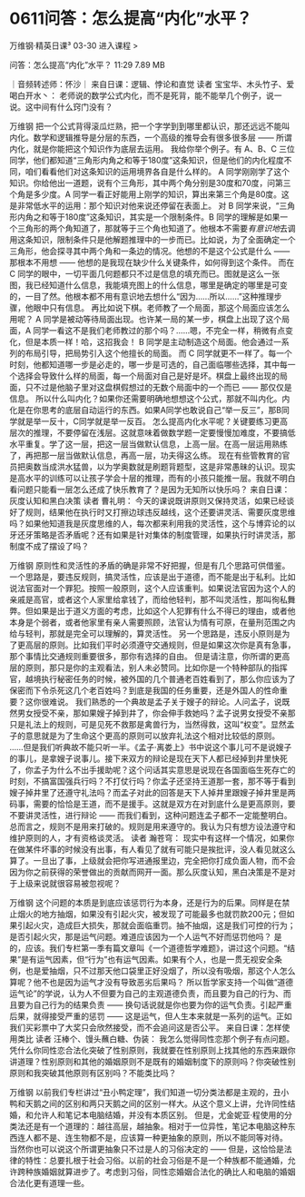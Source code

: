 # 0611问答：怎么提高“内化”水平？


万维钢·精英日课³
03-30
进入课程 >

问答：怎么提高“内化”水平？
11:29 7.89 MB

｜音频转述师：怀沙｜
来自日课：逻辑、悖论和直觉
读者 宝宝华、木头竹子、爱喝白开水丶：
老师说的数学公式内化，而不是死背，能不能举几个例子，说一说。这中间有什么窍门没有？

万维钢
把一个公式背得滚瓜烂熟，把一个字学到到哪里都认识，那还远远不能叫内化。数学和逻辑推导是分层的东西，一个高级的推导会有很多很多层 —— 所谓内化，就是你能把这个知识作为底层去运用。
我给你举个例子。有 A、B、C 三位同学，他们都知道“三角形内角之和等于180度”这条知识，但是他们的内化程度不同，咱们看看他们对这条知识的运用境界各自是什么样的。
A 同学刚刚学了这个知识。你给他出一道题，说有个三角形，其中两个角分别是30度和70度，问第三个角是多少度。A 同学一看正好能用上刚学的知识，算出来第三个角是80度。这是非常低水平的运用：那个知识对他来说还停留在表面上。
对 B 同学来说，“三角形内角之和等于180度”这条知识，其实是一个限制条件。B 同学的理解是如果一个三角形的两个角知道了，那就等于三个角也知道了。他根本不需要*有意识地*去调用这条知识，限制条件只是他解题推理中的一步而已。比如说，为了全面确定一个三角形，他会探寻其中两个角和一条边的情况。他想的不是这个公式是什么 —— 那根本不用想 —— 他想的是我现在缺少什么关键条件，如何得到这个条件。
而在 C 同学的眼中，一切平面几何题都只不过是信息的填充而已。图就是这么一张图，我已经知道什么信息，我能填充图上的什么信息，哪里是确定的哪里是可变的，一目了然。他根本都不用有意识地去想什么“因为……所以……”这种推理步骤，他眼中只有信息。
再比如说下棋。老师教了一个局面，那这个局面应该怎么用呢？
A 同学是被动等待局面出现。也许某一局的某一步，棋盘上出现了这个局面，A 同学一看这不是我们老师教过的那个吗？……嗯，不完全一样，稍微有点变化，但是本质一样！哈，这招我会！
B 同学是主动制造这个局面。他会通过一系列的布局引导，把局势引入这个他擅长的局面。
而 C 同学就更不一样了。每一个时刻，他都知道哪一步是必走的，哪一步是可选的，自己面临哪些选择，其中每一个选择会导致什么样的局面，每一个局面对自己是好是坏。棋盘上最终出现的局面，只不过是他脑子里对这盘棋假想过的无数个局面中的一个而已 —— 那仅仅是信息。
所以什么叫内化？如果你还需要明确地想想这个公式，那就不叫内化。内化是在你思考的底层自动运行的东西。如果A同学也敢说自己“举一反三”，那B同学就是举一反十，C同学就是举一反百。
怎么提高内化水平呢？关键要练习更高层次的推理，不要停留在浅层。这就意味着做数学题一定要慢慢加难度，不要搞低水平重复。学了这一层，把这一层当做默认信息，上高一层。在高一层运用熟练了，再把那一层当做默认信息，再高一层，功夫得这么练。
现在有些管教育的官员把奥数当成洪水猛兽，以为学奥数就是刷题背题型，这是非常愚昧的认识。现实是高水平的训练可以让孩子学会十层的推理，而有的小孩只能推一层。我就不明白看问题只能看一层怎么还成了快乐教育了？是因为无知所以快乐吗？
来自日课：灰度认知和黑白决策
读者 曹礼明：
今天的课说既讲原则又保持灵活，如果已经谈好了规则，结果他在执行时又打擦边球违反越线，这个还要讲灵活、需要灰度思维吗？如果他知道我是灰度思维的人，每次都来利用我的灵活性，这个与博弈论的以牙还牙策略是否矛盾呢？还有如果是针对集体的制度管理，如果执行时讲灵活，那制度不成了摆设了吗？

万维钢
原则性和灵活性的矛盾的确是非常不好把握，但是有几个思路可供借鉴。
一个思路是，要违反规则，搞灵活性，应该是出于道德，而不能是出于私利。比如说法官面对一个罪犯。按照一般原则，这个人应该重判。如果说法官因为这个人的亲戚是高官，或者这个人家里给拿钱了，而给他轻判，那不叫灵活性，那叫徇私舞弊。但如果是出于道义方面的考虑，比如这个人犯罪有什么不得已的理由，或者他本身是个弱者，或者他家里有亲人需要照顾，法官认为情有可原，在量刑范围之内给与轻判，那就是完全可以理解的，算灵活性。
另一个思路是，违反小原则是为了更高层的原则。比如我们平时必须遵守交通规则，但是如果这次你是真有急事，那个事情比交通规则重要很多，那你有选择的自由。
但是请注意，你所谓的更高层的原则，那只是你的主观看法，别人未必赞同。比如你是一个特种部队的指挥官，越境执行秘密任务的时候，被外国的几个普通老百姓看到了，那么你应该为了保密而下令杀死这几个老百姓吗？到底是我国的任务重要，还是外国人的性命重要？这你很难说。
我们熟悉的一个典故是孟子关于嫂子的辩论。人问孟子，说既然男女授受不亲，那如果嫂子掉到井了，你会伸手救她吗？孟子说男女授受不亲那只是礼法上的规则，可是见死不救那是禽兽行为，当然得救，这叫“权变”。显然孟子的意思就是为了生命这个更高的原则可以放弃礼法这个相对比较低的原则。
……但是我们听典故不能只听一半。《孟子·离娄上》书中说这个事儿可不是说嫂子的事儿，是拿嫂子说事儿。接下来双方的辩论是现在天下人都已经掉到井里快死了，你孟子为什么不出手援助呢？这个问话其实意思是说现在各国面临生死存亡的时刻，不搞富国强兵行吗？不打仗行吗？你孟子还坚持王道那一套，那不等于看到嫂子掉井里了还遵守礼法吗？而孟子对此的回答是天下人掉井里跟嫂子掉井里是两码事，需要的恰恰是王道，而不是援手。这就是双方在对到底什么是更高原则，要不要讲灵活性，进行辩论 —— 而我们看到，这种问题连孟子都不一定能整明白。
总而言之，规则不是用来打破的。规则是用来遵守的。我认为只有想方设法遵守和维护原则的人，才有资格谈灵活。
读者 瀚苍穹：
现实中有这样一个情况，如果你在做某件坏事的时候没有出事，有人看见了就有可能只是挨批评，没人看见就这么算了。一旦出了事，上级就会把你写进通报里边，完全把你打成负面人物，而不会因为你之前获得的荣誉做出的贡献而网开一面。那么灰度认知，黑白决策是不是对于上级来说就很容易被忽视呢？

万维钢
这个问题的本质是到底应该惩罚行为本身，还是行为的后果。同样是在禁止烟火的地方抽烟，如果没有引起火灾，被发现了可能最多也就罚款200元；但如果引起火灾，造成巨大损失，那就会面临重罚。抽不抽烟，这是我们可控的行为；是否引起火灾，那是运气问题。难道应该因为一个人运气不好而惩罚他吗？
是的，应该。我们专栏第一季有篇文章叫《一个道德哲学难题》，讲过这个问题。“结果”是有运气因素，但“行为”也有运气因素。如果有个人，也是一贯无视安全条例，也是爱抽烟，只不过那天他口袋里正好没烟了，所以没有吸烟，那这个人怎么算呢？他不也是因为运气才没有导致恶劣后果吗？
所以哲学家支持一个叫做“道德运气论”的学说，认为人不但要为自己的主观道德负责，而且要为自己的行为、而且要为自己行为的结果负责 —— 换句话说就是你也要为你的运气负责。引起严重后果，就得接受严重的惩罚 —— 这是运气，但人生本来就是一系列的运气。正如我们买彩票中了大奖只会欣然接受，而不会追问这是否公平。
来自日课：怎样使用类比
读者 汪棒个、馒头蘸白糖、伪装：
我怎么觉得同性恋那个例子有点问题。凭什么你同性恋合法化突破了性别原则，我就要在性别原则上找其他的东西来跟你讲道理？性别原则和其他的婚姻原则不是既有的婚姻制度下的原则吗？你突破性别原则和我突破其他原则有区别吗？不能类比吗？

万维钢
以前我们专栏讲过“丑小鸭定理”，我们知道一切分类法都是主观的，丑小鸭和天鹅之间的区别和两只天鹅之间的区别一样大。从这个意义上讲，允许同性结婚，和允许人和笔记本电脑结婚，并没有本质区别。
但是，尤金妮亚·程使用的分类法还是有一个道理的：越往高层，越抽象。相对于一位异性，笔记本电脑这种东西连人都不是、连生物都不是，应该算一种更抽象的原则，所以不能同等对待。
当然你也可以说这个所谓更抽象只不过是人的习俗决定的 —— 但是，这恰恰是法律的特性：总要扎根于社会习俗。以前的社会习俗是不是一个种族都不能通婚，允许跨种族婚姻就算进步了。考虑到习俗，同性恋婚姻合法化的确比人和电脑的婚姻合法化更有道理一些。